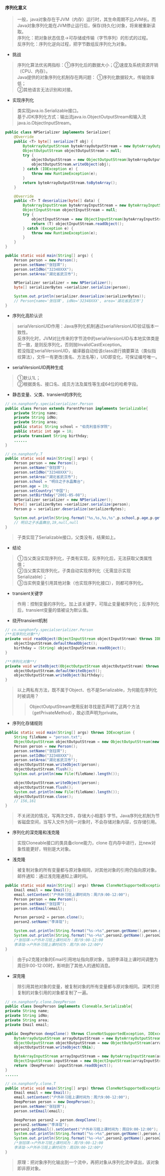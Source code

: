 #### 序列化意义
>一般，java对象存在于JVM（内存）运行时，其生命周期不比JVM长。而Java对象序列化能在JVM停止运行后，保存(持久化)对象，将来被重新读取。  
序列化：把对象状态信息->可存储或传输（字节序列）的形式的过程。  
反序列化：序列化逆向过程，把字节数组反序列化为对象。

- 挑战
>序列化算法优劣两指标：①序列化后的数据大小；②速度及系统资源开销（CPU、内存）。  
>Java提供的对象序列化机制存在两问题：
>①序列化数据较大，传输效率低；  
>②其他语言无法识别和对接。

- 实现序列化
>类实现java.io.Serializable接口。  
基于JDK序列化方式：输出流java.io.ObjectOutputStream和输入流 java.io.ObjectInputStream。

```java 
public class NPSerializer implements Serializer{
    @Override
    public <T> byte[] serialize(T obj) {
        ByteArrayOutputStream byteArrayOutputStream = new ByteArrayOutputStream();
        ObjectOutputStream objectOutputStream = null;
        try {
            objectOutputStream = new ObjectOutputStream(byteArrayOutputStream);
            objectOutputStream.writeObject(obj);
        } catch (IOException e) {
            throw new RuntimeException(e);
        }
        return byteArrayOutputStream.toByteArray();
    }

    @Override
    public <T> T deserialize(byte[] data) {
        ByteArrayInputStream byteArrayInputStream = new ByteArrayInputStream(data);
        ObjectInputStream objectInputStream = null;
        try {
            objectInputStream = new ObjectInputStream(byteArrayInputStream);
            return (T) objectInputStream.readObject();
        } catch (Exception e) {
            throw new RuntimeException(e);
        }
    }
}

public static void main(String[] args) {
    Person person = new Person();
    person.setName("张钰琪");
    person.setIdNo("32348XXX");
    person.setArea("湖北省武汉市");

    NPSerializer serializer = new NPSerializer();
    byte[] serializerBytes =serializer.serialize(person);

    System.out.println(serializer.deserialize(serializerBytes));
    // Person{name='张钰琪', idNo='32348XXX', area='湖北省武汉市'}
}
```
- 序列化高阶认识
>serialVersionUID作用：Java序列化机制通过serialVersionUID验证版本一致性。  
反序列化时，JVM对比传来的字节流中的serialVersionUID与本地实体类是否一致，是则反序列化，否则抛InvalidCastException。  
若没指定serialVersionUID，编译器自动给该class进行摘要算法（类似指纹算法），文件一有更改(类名、方法名等），UID即变化，可保证编号唯一。

- serialVersionUID两种生成
>①默认1L；  
②根据类名、接口名、成员方法及属性等生成64位的哈希字段。

- 静态变量、父类、transient的序列化
```java
// cn.nanphonfy.specialserializer.Person
public class Person extends ParentPerson implements Serializable{
    private String name;
    private String idNo;
    private String area;
    public static String school = "伯克利音乐学院";
    public static int age = 18;
    private transient String birthday;
    ......
}

// cn.nanphonfy.T
public static void main(String[] args) {
    Person person = new Person();
    person.setName("张钰琪");
    person.setIdNo("32348XXX");
    person.setArea("湖北省武汉市");
    person.school = "明日之子水晶舞台";
    person.age = 19;
    person.setCountry("中国");
    person.setBirthday("2001-05-08");
    NPSerializer serializer = new NPSerializer();
    byte[] serializerBytes =serializer.serialize(person);
    Person p = serializer.deserialize(serializerBytes);

    System.out.println(String.format("%s,%s,%s,%s",p.school,p.age,p.getCountry(),p.getBirthday()));
    // 明日之子水晶舞台,19,null,null
}
```
>子类实现了Serializable接口，父类没有，结果如上。
- 结论
>①当父类没实现序列化，子类有实现，反序列化后，无法获取父类属性值；  
②当父类实现序列化，子类自动实现序列化（无需显示实现Serializable）；  
③当实例变量引用其他对象（也实现序列化接口），则都可序列化。
- transient关键字
>作用：控制变量的序列化。加上该关键字，可阻止变量被序列化；反序列化后，transient变量的值被设为默认值。

- 绕开transient机制

```java 
// cn.nanphonfy.specialserializer.Person
/**反序列化对象**/
private void readObject(ObjectInputStream objectInputStream) throws IOException, ClassNotFoundException {
    objectInputStream.defaultReadObject();
    birthday = (String) objectInputStream.readObject();
}

/**序列化对象**/
private void writeObject(ObjectOutputStream objectOutputStream) throws IOException, ClassNotFoundException {
    objectOutputStream.defaultWriteObject();
    objectOutputStream.writeObject(birthday);
}
```
>以上两私有方法，既不属于Object、也不是Serializable，为何能在序列化时被调用？
>>ObjectOutputStream使用反射寻找是否声明了这两个方法（getPrivateMethod），故必须声明为private。

- 序列化存储规则
```java 
public static void main(String[] args) throws IOException {
    String fileName = "person.txt";
    ObjectOutputStream objectOutputStream = new ObjectOutputStream(new FileOutputStream(fileName));
    Person person = new Person();
    person.setName("张钰琪");
    person.setIdNo("32348XXX");
    person.setArea("湖北省武汉市");
    objectOutputStream.writeObject(person);
    objectOutputStream.flush();
    System.out.println(new File(fileName).length());

    objectOutputStream.writeObject(person);
    objectOutputStream.flush();
    System.out.println(new File(fileName).length());
    objectOutputStream.close();
    // 156,161
}
```
>不关闭流的情况，写两次文件，存储大小相差5 字节。Java序列化机制为节省磁盘空间，当写入文件为同一对象时，不会存储对象内容，仅存储引用。

- 序列化的深克隆和浅克隆
>实现Cloneable接口的类具备clone能力，clone 在内存中进行，比new对象性能更好，特别是大对象。

- 浅克隆
>被复制对象的所有变量都与原对象相同，对其他对象的引用仍指向原对象。  
邮件通知：通过浅克隆通知上课时间。

```java 
public static void main(String[] args) throws CloneNotSupportedException {
    Email email = new Email();
    email.setContent("户外补习班上课时间为：周六9:00-12:00");
    Person person = new Person();
    person.setName("张钰琪");
    person.setEmail(email);

    Person person2 = person.clone();
    person2.setName("李泽珑");

    System.out.println(String.format("%s->%s",person.getName(),person.getEmail().getContent()));
    System.out.println(String.format("%s->%s",person2.getName(),person2.getEmail().getContent()));
    /*张钰琪->户外补习班上课时间为：周六9:00-12:00
    李泽珑->户外补习班上课时间为：周六9:00-12:00*/
}
```
>由于p2克隆对象的Email引用地址指向原对象，当把李泽珑上课时间调整为周日9:00-12:00时，影响到了其他人的通知消息。

- 深克隆
>除引用其他对象的变量，被复制对象的所有变量都与原对象相同。深拷贝把复制的对象引用的对象都复制了一遍。

```java 
// cn.nanphonfy.clone.DeepPerson
public class DeepPerson implements Cloneable,Serializable{
private String name;
private String idNo;
private String area;
private Email email;

public DeepPerson deepClone() throws CloneNotSupportedException, IOException, ClassNotFoundException {
    ByteArrayOutputStream arrayOutputStream = new ByteArrayOutputStream();
    ObjectOutputStream objectOutputStream = new ObjectOutputStream(arrayOutputStream);
    objectOutputStream.writeObject(this);

    ByteArrayInputStream arrayInputStream = new ByteArrayInputStream(arrayOutputStream.toByteArray());
    ObjectInputStream inputStream = new ObjectInputStream(arrayInputStream);
    return (DeepPerson) inputStream.readObject();
}
......

// cn.nanphonfy.clone.T
public static void main(String[] args) throws CloneNotSupportedException, IOException, ClassNotFoundException {
    Email email = new Email();
    email.setContent("户外补习班上课时间为：周六9:00-12:00");
    DeepPerson person = new DeepPerson();
    person.setName("张钰琪");
    person.setEmail(email);

    DeepPerson person2 = person.deepClone();
    person2.setName("李泽珑");
    person2.getEmail().setContent("户外补习班上课时间为：周日9:00-12:00");
    System.out.println(String.format("%s->%s",person.getName(),person.getEmail().getContent()));
    System.out.println(String.format("%s->%s",person2.getName(),person2.getEmail().getContent()));
    /*张钰琪->户外补习班上课时间为：周六9:00-12:00
    李泽珑->户外补习班上课时间为：周日9:00-12:00*/
}
```
>原理：把对象序列化输出到一个流中，再把对象从序列化流中读出，该对象即非原对象。